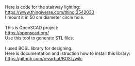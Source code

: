 Here is code for the stairway lighting:<br/>
https://www.thingiverse.com/thing:3542030<br/>
I mount it in 50 cm diameter circle hole.<br/>
<br/>
This is OpenSCAD project:<br/>
https://openscad.org/<br/>
Use this tool to generate STL files.<br/>
<br/>
I used BOSL library for designing. <br/>
Here is documentation and istruction how to install this library:<br/>
https://github.com/revarbat/BOSL/wiki
